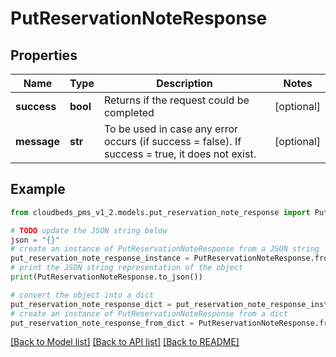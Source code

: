 # PutReservationNoteResponse


## Properties

Name | Type | Description | Notes
------------ | ------------- | ------------- | -------------
**success** | **bool** | Returns if the request could be completed | [optional] 
**message** | **str** | To be used in case any error occurs (if success &#x3D; false). If success &#x3D; true, it does not exist. | [optional] 

## Example

```python
from cloudbeds_pms_v1_2.models.put_reservation_note_response import PutReservationNoteResponse

# TODO update the JSON string below
json = "{}"
# create an instance of PutReservationNoteResponse from a JSON string
put_reservation_note_response_instance = PutReservationNoteResponse.from_json(json)
# print the JSON string representation of the object
print(PutReservationNoteResponse.to_json())

# convert the object into a dict
put_reservation_note_response_dict = put_reservation_note_response_instance.to_dict()
# create an instance of PutReservationNoteResponse from a dict
put_reservation_note_response_from_dict = PutReservationNoteResponse.from_dict(put_reservation_note_response_dict)
```
[[Back to Model list]](../README.md#documentation-for-models) [[Back to API list]](../README.md#documentation-for-api-endpoints) [[Back to README]](../README.md)


